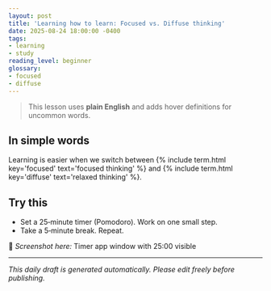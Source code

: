 ```yaml
---
layout: post
title: 'Learning how to learn: Focused vs. Diffuse thinking'
date: 2025-08-24 18:00:00 -0400
tags:
- learning
- study
reading_level: beginner
glossary:
- focused
- diffuse
---
```


> This lesson uses **plain English** and adds hover definitions for uncommon words.

## In simple words

Learning is easier when we switch between {% include term.html key='focused' text='focused thinking' %} and {% include term.html key='diffuse' text='relaxed thinking' %}.


## Try this

- Set a 25‑minute timer (Pomodoro). Work on one small step.
- Take a 5‑minute break. Repeat.


📸 _Screenshot here:_ Timer app window with 25:00 visible


---

_This daily draft is generated automatically. Please edit freely before publishing._
